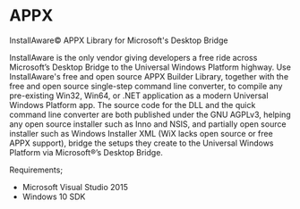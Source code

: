 # APPX
InstallAware© APPX Library for Microsoft's Desktop Bridge

InstallAware is the only vendor giving developers a free ride across Microsoft’s Desktop Bridge to the Universal Windows Platform highway. Use InstallAware's free and open source APPX Builder Library, together with the free and open source single-step command line converter, to compile any pre-existing Win32, Win64, or .NET application as a modern Universal Windows Platform app. The source code for the DLL and the quick command line converter are both published under the GNU AGPLv3, helping any open source installer such as Inno and NSIS, and partially open source installer such as Windows Installer XML (WiX lacks open source or free APPX support), bridge the setups they create to the Universal Windows Platform via Microsoft®’s Desktop Bridge.

Requirements;
- Microsoft Visual Studio 2015
- Windows 10 SDK
